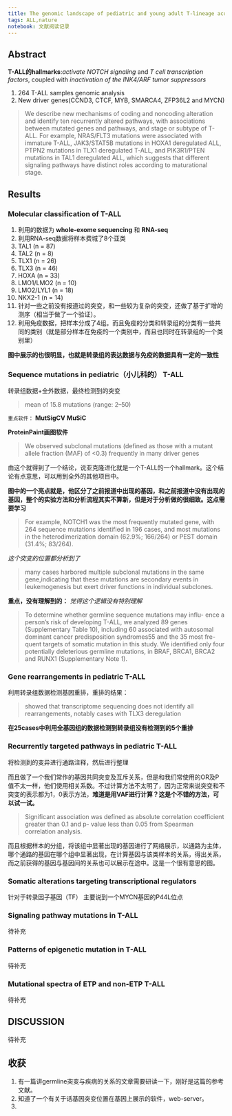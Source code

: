 ```yaml
---
title: The genomic landscape of pediatric and young adult T-lineage acute lymphoblastic leukemia
tags: ALL,nature
notebook: 文献阅读记录
---
```



## Abstract ##

**T-ALL的hallmarks**:*activate NOTCH  signaling* and *T cell transcription factors*, coupled with *inactivation of the INK4/ARF  tumor suppressors*

1. 264 T-ALL samples genomic analysis
2. New driver genes(CCND3, CTCF, MYB, SMARCA4,  ZFP36L2 and MYCN)

>We describe new mechanisms of coding and noncoding alteration and identify ten recurrently altered  pathways, with associations between mutated genes and pathways, and stage or subtype of T-ALL. For example, NRAS/FLT3  mutations were associated with immature T-ALL, JAK3/STAT5B mutations in HOXA1 deregulated ALL, PTPN2 mutations in TLX1  deregulated T-ALL, and PIK3R1/PTEN mutations in TAL1 deregulated ALL, which suggests that different signaling pathways have  distinct roles according to maturational stage.

## Results ##

### Molecular classification of T-ALL ###

1. 利用的数据为 **whole-exome sequencing** 和 **RNA-seq** 
2. 利用RNA-seq数据将样本费城了8个亚类
 1. TAL1 (n = 87)
 2. TAL2 (n = 8)
 3. TLX1 (n = 26)
 4. TLX3 (n = 46)
 5. HOXA (n = 33)
 6. LMO1/LMO2 (n = 10)
 7. LMO2/LYL1 (n = 18)
 8. NKX2-1 (n = 14) 
3. 针对一些之前没有报道过的突变，和一些较为复杂的突变，还做了基于扩增的测序（相当于做了一个验证）。
4. 利用免疫数据，把样本分成了4组。而且免疫的分类和转录组的分类有一些共同的类别（就是部分样本在免疫的一个类别中，而且也同时在转录组的一个类别里）
<en-media type="image/png" hash="d69267b56f62c5c4c0698326cc6ca95e"/>

**图中展示的也很明显，也就是转录组的表达数据与免疫的数据具有一定的一致性**


### Sequence mutations in pediatric（小儿科的） T-ALL ### 

转录组数据+全外数据，最终检测到的突变
>mean of 15.8 mutations (range: 2–50)


`重点软件：`
**MutSigCV**
**MuSiC**

**ProteinPaint画图软件**<en-media type="text/html" hash="41d773fb25de071da944c2d023ec83cb"/>

>We observed subclonal mutations (defined as those with a mutant allele fraction (MAF) of <0.3) frequently in many driver genes

由这个就得到了一个结论，说亚克隆进化就是一个T-ALL的一个hallmark。这个结论有点意思，可以用到全外的其他项目中。
<en-media type="image/png" hash="31a151f1a0dc1fbd09b5f9f64aae5034"/>

**图中的一个亮点就是，他区分了之前报道中出现的基因，和之前报道中没有出现的基因，整个的实验方法和分析流程其实不算新，但是对于分析做的很细致。这点需要学习**

>For example, NOTCH1 was the most frequently mutated gene, with 264 sequence mutations identified in 196 cases, and most mutations in the heterodimerization domain (62.9%; 166/264) or PEST domain (31.4%; 83/264).

*这个突变的位置都分析到了*

> many cases harbored multiple subclonal mutations in the same gene,indicating that these mutations are secondary events in leukemogenesis but exert driver functions in individual subclones.

**重点，没有理解到的：**   *觉得这个逻辑没有特别理解*
>To determine whether germline sequence mutations may influ- ence a person’s risk of developing T-ALL, we analyzed 89 genes (Supplementary Table 10), including 60 associated with autosomal dominant cancer predisposition syndromes55 and the 35 most fre- quent targets of somatic mutation in this study. We identified only four potentially deleterious germline mutations, in BRAF, BRCA1, BRCA2 and RUNX1 (Supplementary Note 1).

### Gene rearrangements in pediatric T-ALL ###

利用转录组数据检测基因重排，重排的结果：
<en-media type="image/png" hash="9f12be20372cee092c22fc0370c9feab"/>
<en-media type="image/png" hash="442a3eb8c48fe54290b7202e7b26c6ac"/>

> showed that transcriptome sequencing does not identify all rearrangements, notably cases with TLX3 deregulation 

**在25cases中利用全基因组的数据检测到转录组没有检测到的5个重排**

### Recurrently targeted pathways in pediatric T-ALL ###

将检测到的变异进行通路注释，然后进行整理
<en-media type="image/png" hash="b86b2090b32f36e2416cfb5baae150c2"/>

而且做了一个我们常作的基因共同突变及互斥关系，但是和我们常使用的OR及P值不太一样，他们使用相关系数。不过计算方法不太明了，因为正常来说突变和不突变的表示都为1，0表示方法，**难道是用VAF进行计算？这是个不错的方法，可以试一试。**

>Significant association was defined as absolute correlation coefficient greater than 0.1 and p- value less than 0.05 from Spearman correlation analysis.
<en-media type="image/png" hash="19c958749cb49abedb8c60cbe6275b83"/>

而且根据样本的分组，将该组中显著出现的基因进行了网络展示，以通路为主体，哪个通路的基因在哪个组中显著出现，在计算基因与该类样本的关系，得出关系，而之前获得的基因与基因间的关系也可以展示在途中。这是一个很有意思的图。
<en-media type="image/png" hash="3867f10f4b19ef23e79194b4e8c946e2"/>

### Somatic alterations targeting transcriptional regulators ###

针对于转录因子基因（TF）
主要说到一个MYCN基因的P44L位点
<en-media type="image/png" hash="8d045222dbae4cbdf5025d6812b7cc7d"/>

### Signaling pathway mutations in T-ALL ###

待补充

### Patterns of epigenetic mutation in T-ALL ###

待补充

### Mutational spectra of ETP and non-ETP T-ALL ###

待补充

## DISCUSSION ##

待补充

## 收获 ##

1. 有一篇讲germline突变与疾病的关系的文章需要研读一下，刚好是这篇的参考文献。<en-media type="text/html" hash="7a1783ec6adae4ac401c7ffc5eb501b9"/>
2. 知道了一个有关于话基因突变位置在基因上展示的软件，web-server。
3. 








